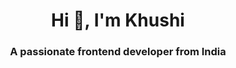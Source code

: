 <h1 align="center">Hi 👋, I'm Khushi</h1>
<h3 align="center">A passionate frontend developer from India</h3>



